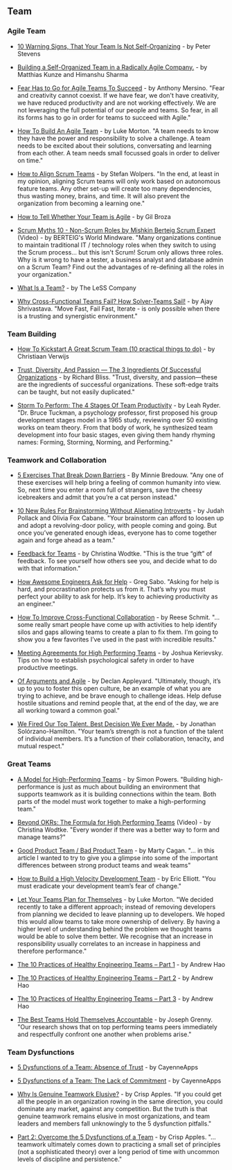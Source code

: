 ## Team

### Agile Team

- [10 Warning Signs, That Your Team Is Not Self-Organizing](http://www.scrum-breakfast.com/2015/10/10-warning-signs-that-your-team-is-not.html) - by Peter Stevens

- [Building a Self-Organized Team in a Radically Agile Company.](https://jobs.zalando.com/tech/blog/building-a-self-organized-team-in-a-radically-agile-company./) - by Matthias Kunze and Himanshu Sharma

- [Fear Has to Go for Agile Teams To Succeed](https://www.linkedin.com/pulse/fear-has-go-agile-teams-succeed-anthony-mersino) - by Anthony Mersino. "Fear and creativity cannot coexist. If we have fear, we don't have creativity, we have reduced productivity and are not working effectively. We are not leveraging the full potential of our people and teams. So fear, in all its forms has to go in order for teams to succeed with Agile."

- [How To Build An Agile Team](https://www.madetech.com/blog/how-to-build-an-agile-team) - by Luke Morton. "A team needs to know they have the power and responsibility to solve a challenge. A team needs to be excited about their solutions, conversating and learning from each other. A team needs small focussed goals in order to deliver on time."

- [How to Align Scrum Teams](https://dzone.com/articles/how-to-align-scrum-teams) - by Stefan Wolpers. "In the end, at least in my opinion, aligning Scrum teams will only work based on autonomous feature teams. Any other set-up will create too many dependencies, thus wasting money, brains, and time. It will also prevent the organization from becoming a learning one."

- [How to Tell Whether Your Team is Agile](https://www.linkedin.com/pulse/how-tell-whether-your-team-agile-gil-broza) - by Gil Broza

- [Scrum Myths 10 - Non-Scrum Roles by Mishkin Berteig Scrum Expert](https://www.youtube.com/watch?v=gUU0_Z3dub8) (Video) - by BERTEIG's World Mindware. "Many organizations continue to maintain traditional IT / technology roles when they switch to using the Scrum process... but this isn't Scrum!  Scrum only allows three roles.  Why is it wrong to have a tester, a business analyst and database admin on a Scrum Team?  Find out the advantages of re-defining all the roles in your organization."

- [What Is a Team?](https://less.works/less/structure/teams.html) - by The LeSS Company

- [Why Cross-Functional Teams Fail? How Solver-Teams Sail!](https://www.linkedin.com/pulse/why-cross-functional-team-fails-while-solver-team-ajay-shrivastava/) - by Ajay Shrivastava. "Move Fast, Fail Fast, Iterate - is only possible when there is a trusting and synergistic environment."

### Team Building

- [How To Kickstart A Great Scrum Team (10 practical things to do)](https://www.linkedin.com/pulse/how-kickstart-great-scrum-team-10-practical-things-do-verwijs) - by Christiaan Verwijs

- [Trust, Diversity, And Passion — The 3 Ingredients Of Successful Organizations](https://www.linkedin.com/pulse/trust-diversity-passion-three-ingredients-successful-richard-bliss) - by Richard Bliss. "Trust, diversity, and passion—these are the ingredients of successful organizations. These soft-edge traits can be taught, but not easily duplicated."

- [Storm To Perform: The 4 Stages Of Team Productivity](https://blog.trello.com/form-storm-norm-perform-stages-of-team-productivity) - by Leah Ryder. "Dr. Bruce Tuckman, a psychology professor, first proposed his group development stages model in a 1965 study, reviewing over 50 existing works on team theory. From that body of work, he synthesized team development into four basic stages, even giving them handy rhyming names: Forming, Storming, Norming, and Performing."

### Teamwork and Collaboration

- [5 Exercises That Break Down Barriers](https://www.ideo.com/blog/5-exercises-that-break-down-barriers) - By Minnie Bredouw. "Any one of these exercises will help bring a feeling of common humanity into view. So, next time you enter a room full of strangers, save the cheesy icebreakers and admit that you’re a cat person instead."

- [10 New Rules For Brainstorming Without Alienating Introverts](https://www.fastcompany.com/3067769/10-new-rules-for-brainstorming-without-alienating-introverts) - by Judah Pollack and Olivia Fox Cabane. "Your brainstorm can afford to loosen up and adopt a revolving-door policy, with people coming and going. But once you’ve generated enough ideas, everyone has to come together again and forge ahead as a team."

- [Feedback for Teams](https://medium.com/the-creative-founder/feedback-for-teams-b2696661ddf7) - by Christina Wodtke. "This is the true “gift” of feedback. To see yourself how others see you, and decide what to do with that information."

- [How Awesome Engineers Ask for Help](https://hackernoon.com/how-awesome-engineers-ask-for-help-93bcb2c7dbb7) - Greg Sabo. "Asking for help is hard, and procrastination protects us from it. That’s why you must perfect your ability to ask for help. It’s key to achieving productivity as an engineer."

- [How To Improve Cross-Functional Collaboration](https://agilevelocity.com/agile/blogimprove-cross-functional-collaboration/) - by Reese Schmit. "... some really smart people have come up with activities to help identify silos and gaps allowing teams to create a plan to fix them. I’m going to show you a few favorites I’ve used in the past with incredible results."

- [Meeting Agreements for High Performing Teams](https://medium.com/@JoshuaKerievsky/meeting-agreements-for-high-performing-teams-b10311a630d0) - by Joshua Kerievsky. Tips on how to establish psychological safety in order to have productive meetings.

- [Of Arguments and Agile](https://www.scrumalliance.org/community/articles/2017/august/of-arguments-and-agile) - by Declan Appleyard. "Ultimately, though, it’s up to you to foster this open culture, be an example of what you are trying to achieve, and be brave enough to challenge ideas. Help defuse hostile situations and remind people that, at the end of the day, we are all working toward a common goal."

- [We Fired Our Top Talent. Best Decision We Ever Made.](https://medium.freecodecamp.org/we-fired-our-top-talent-best-decision-we-ever-made-4c0a99728fde) - by Jonathan Solórzano-Hamilton. "Your team’s strength is not a function of the talent of individual members. It’s a function of their collaboration, tenacity, and mutual respect."

### Great Teams

- [A Model for High-Performing Teams](https://www.adventureswithagile.com/2017/09/25/model-high-performing-teams/) - by Simon Powers. "Building high-performance is just as much about building an environment that supports teamwork as it is building connections within the team. Both parts of the model must work together to make a high-performing team."

- [Beyond OKRs: The Formula for High Performing Teams](http://eleganthack.com/beyond-okrs-the-formula-for-high-performing-teams/) (Video) - by Christina Wodtke. "Every wonder if there was a better way to form and manage teams?"

- [Good Product Team / Bad Product Team](https://svpg.com/good-product-team-bad-product-team/) - by Marty Cagan. "... in this article I wanted to try to give you a glimpse into some of the important differences between strong product teams and weak teams"

- [How to Build a High Velocity Development Team](https://medium.com/javascript-scene/how-to-build-a-high-velocity-development-team-4b2360d34021) - by Eric Elliott. "You must eradicate your development team’s fear of change."

- [Let Your Teams Plan for Themselves](https://www.madetech.com/blog/let-your-teams-plan-for-themselves) - by Luke Morton. "We decided recently to take a different approach; instead of removing developers from planning we decided to leave planning up to developers. We hoped this would allow teams to take more ownership of delivery. By having a higher level of understanding behind the problem we thought teams would be able to solve them better. We recognise that an increase in responsibility usually correlates to an increase in happiness and therefore performance."

- [The 10 Practices of Healthy Engineering Teams – Part 1](https://blog.carbonfive.com/2016/02/17/the-10-practices-of-healthy-engineering-teams-part-1/) - by Andrew Hao

- [The 10 Practices of Healthy Engineering Teams – Part 2](https://blog.carbonfive.com/2016/06/07/the-10-practices-of-healthy-engineering-teams-part-2/) - by Andrew Hao

- [The 10 Practices of Healthy Engineering Teams – Part 3](https://blog.carbonfive.com/2016/08/18/the-10-practices-of-healthy-engineering-teams-part-3/) - by Andrew Hao

- [The Best Teams Hold Themselves Accountable](https://hbr.org/2014/05/the-best-teams-hold-themselves-accountable) - by Joseph Grenny. "Our research shows that on top performing teams peers immediately and respectfully confront one another when problems arise."

### Team Dysfunctions

- [5 Dysfunctions of a Team: Absence of Trust](http://blog.cayenneapps.com/2016/08/17/5-dysfunctions-of-a-team-absence-of-trust/) - by CayenneApps

- [5 Dysfunctions of a Team: The Lack of Commitment](https://blog.cayenneapps.com/2017/08/03/dysfunction-of-a-team-the-lack-of-commitment/) - by CayenneApps

- [Why Is Genuine Teamwork Elusive?](https://medium.com/the-mission/why-is-genuine-teamwork-elusive-f800b408926e) - by Crisp Apples. "If you could get all the people in an organization rowing in the same direction, you could dominate any market, against any competition. But the truth is that genuine teamwork remains elusive in most organizations, and team leaders and members fall unknowingly to the 5 dysfunction pitfalls."

- [Part 2: Overcome the 5 Dysfunctions of a Team](https://medium.com/the-mission/part-2-overcome-the-5-dysfunctions-of-a-team-ef922309f8b5) - by Crisp Apples. "... teamwork ultimately comes down to practicing a small set of principles (not a sophisticated theory) over a long period of time with uncommon levels of discipline and persistence."

